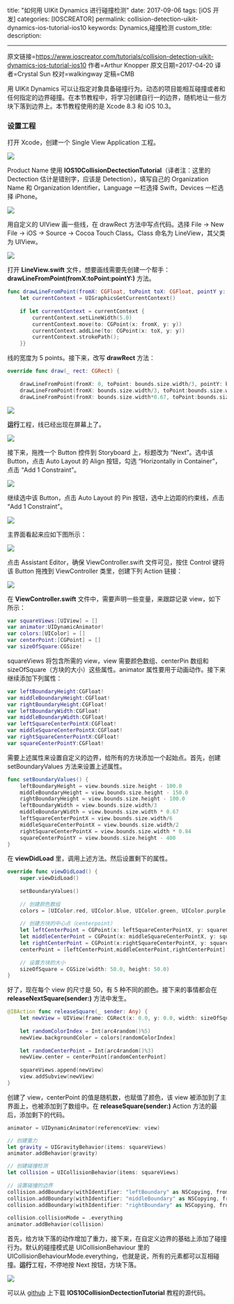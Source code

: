 title: "如何用 UIKit Dynamics 进行碰撞检测"
date: 2017-09-06
tags: [iOS 开发]
categories: [IOSCREATOR]
permalink: collision-detection-uikit-dynamics-ios-tutorial-ios10
keywords: Dynamics,碰撞检测
custom_title: 
description: 

---
原文链接=https://www.ioscreator.com/tutorials/collision-detection-uikit-dynamics-ios-tutorial-ios10
作者=Arthur Knopper
原文日期=2017-04-20
译者=Crystal Sun
校对=walkingway
定稿=CMB

<!--此处开始正文-->

用 UIKit Dynamics 可以让指定对象具备碰撞行为。动态的项目能相互碰撞或者和任何指定的边界碰撞。在本节教程中，将学习创建自行一的边界，随机地让一些方块下落到边界上。本节教程使用的是 Xcode 8.3 和 iOS 10.3。

<!--more-->

### 设置工程

打开 Xcode，创建一个 Single View Application 工程。

![](/img/articles/collision-detection-uikit-dynamics-ios-tutorial-ios10/single-view-xcode-templateformat=1500w1504677793.38)

Product Name 使用 **IOS10CollisionDectectionTutorial**（译者注：这里的 Dectection 估计是错别字，应该是 Detection），填写自己的 Organization Name 和 Organization Identifier，Language 一栏选择 Swift，Devices 一栏选择 iPhone。

![](/img/articles/collision-detection-uikit-dynamics-ios-tutorial-ios10/line-view-uiviewformat=1500w1504677799.47)

用自定义的 UIView 画一些线，在 drawRect 方法中写点代码。选择 File -> New File -> iOS -> Source -> Cocoa Touch Class。Class 命名为 LineView，其父类为 UIView。

![](/img/articles/collision-detection-uikit-dynamics-ios-tutorial-ios10/line-view-uiviewformat=1500w1504677799.47)

打开 **LineView.swift** 文件，想要画线需要先创建一个帮手：**drawLineFromPoint(fromX:toPoint:pointY:)** 方法。

```swift
func drawLineFromPoint(fromX: CGFloat, toPoint toX: CGFloat, pointY y: CGFloat) {
    let currentContext = UIGraphicsGetCurrentContext()
        
    if let currentContext = currentContext {
        currentContext.setLineWidth(5.0)
        currentContext.move(to: CGPoint(x: fromX, y: y))
        currentContext.addLine(to: CGPoint(x: toX, y: y))
        currentContext.strokePath();
    }}
```

线的宽度为 5 points。接下来，改写 **drawRect** 方法：

```swift
override func draw(_ rect: CGRect) {
        
    drawLineFromPoint(fromX: 0, toPoint: bounds.size.width/3, pointY: bounds.size.height - 100.0)
    drawLineFromPoint(fromX: bounds.size.width/3, toPoint:bounds.size.width*0.67, pointY:bounds.size.height - 150.0)
    drawLineFromPoint(fromX: bounds.size.width*0.67, toPoint:bounds.size.width, pointY:bounds.size.height - 100.0)}
```

![](/img/articles/collision-detection-uikit-dynamics-ios-tutorial-ios10/custom-class-identity-inspectorformat=500w1504677802.86)

**运行**工程，线已经出现在屏幕上了。

![](/img/articles/collision-detection-uikit-dynamics-ios-tutorial-ios10/format=750w1504677808.44)

接下来，拖拽一个 Button 控件到 Storyboard 上，标题改为 “Next”。选中该 Button，点击 Auto Layout 的 Align 按钮，勾选 “Horizontally in Container”，点击 “Add 1 Constraint”。

![](/img/articles/collision-detection-uikit-dynamics-ios-tutorial-ios10/auto-layout-horizontally-in-containerformat=750w1504677809.87)

继续选中该 Button，点击 Auto Layout 的 Pin 按钮，选中上边距的约束线，点击 “Add 1 Constraint”。

![](/img/articles/collision-detection-uikit-dynamics-ios-tutorial-ios10/button-pin-to-topformat=750w1504677818.01)

主界面看起来应如下图所示：

![](/img/articles/collision-detection-uikit-dynamics-ios-tutorial-ios10/collision-detection-storyboardformat=750w1504677819.34)

点击 Assistant Editor，确保 ViewController.swift 文件可见，按住 Control 键将该 Button 拖拽到 ViewController 类里，创建下列 Action 链接：

![](/img/articles/collision-detection-uikit-dynamics-ios-tutorial-ios10/release%3Dsquare-actionformat=750w1504677820.03)

在 **ViewController.swift** 文件中，需要声明一些变量，来跟踪记录 view，如下所示：

```swift
var squareViews:[UIView] = []
var animator:UIDynamicAnimator!
var colors:[UIColor] = []
var centerPoint:[CGPoint] = []
var sizeOfSquare:CGSize!
```

squareViews 将包含所需的 view，view 需要颜色数组、centerPin 数组和 sizeOfSquare（方块的大小）这些属性。animator 属性要用于动画动作。接下来继续添加下列属性：

```swift
var leftBoundaryHeight:CGFloat!
var middleBoundaryHeight:CGFloat!
var rightBoundaryHeight:CGFloat!
var leftBoundaryWidth:CGFloat!
var middleBoundaryWidth:CGFloat!
var leftSquareCenterPointX:CGFloat!
var middleSquareCenterPointX:CGFloat!
var rightSquareCenterPointX:CGFloat!
var squareCenterPointY:CGFloat!
```

需要上述属性来设置自定义的边界，给所有的方块添加一个起始点。首先，创建 setBoundaryValues 方法来设置上述属性。

```swift
func setBoundaryValues() {
    leftBoundaryHeight = view.bounds.size.height - 100.0
    middleBoundaryHeight = view.bounds.size.height - 150.0
    rightBoundaryHeight = view.bounds.size.height - 100.0
    leftBoundaryWidth = view.bounds.size.width/3
    middleBoundaryWidth = view.bounds.size.width * 0.67
    leftSquareCenterPointX = view.bounds.size.width/6
    middleSquareCenterPointX = view.bounds.size.width/2
    rightSquareCenterPointX = view.bounds.size.width * 0.84
    squareCenterPointY = view.bounds.size.height - 400
}
```

在 **viewDidLoad** 里，调用上述方法。然后设置剩下的属性。

```swift
override func viewDidLoad() {
    super.viewDidLoad()
        
    setBoundaryValues()
            
    // 创建颜色数组
    colors = [UIColor.red, UIColor.blue, UIColor.green, UIColor.purple, UIColor.gray]
            
    // 创建方块的中心点（centerpoint）
    let leftCenterPoint = CGPoint(x: leftSquareCenterPointX, y: squareCenterPointY)
    let middleCenterPoint = CGPoint(x: middleSquareCenterPointX, y: squareCenterPointY)
    let rightCenterPoint = CGPoint(x:rightSquareCenterPointX, y: squareCenterPointY)
    centerPoint = [leftCenterPoint,middleCenterPoint,rightCenterPoint]
            
    // 设置方块的大小
    sizeOfSquare = CGSize(width: 50.0, height: 50.0) 
}
```

好了，现在每个 view 的尺寸是 50，有 5 种不同的颜色。接下来的事情都会在 **releaseNextSquare(sender:)** 方法中发生。

```swift
@IBAction func releaseSquare(_ sender: Any) {
    let newView = UIView(frame: CGRect(x: 0.0, y: 0.0, width: sizeOfSquare.width, height: sizeOfSquare.height))
        
    let randomColorIndex = Int(arc4random()%5)
    newView.backgroundColor = colors[randomColorIndex]
        
    let randomCenterPoint = Int(arc4random()%3)
    newView.center = centerPoint[randomCenterPoint]
        
    squareViews.append(newView)
    view.addSubview(newView)
}
```

创建了 view，centerPoint 的值是随机数，也赋值了颜色，该 view 被添加到了主界面上，也被添加到了数组中。在 **releaseSquare(sender:)** Action 方法的最后，添加剩下的代码。

```swift
animator = UIDynamicAnimator(referenceView: view)

// 创建重力
let gravity = UIGravityBehavior(items: squareViews)
animator.addBehavior(gravity)

// 创建碰撞检测
let collision = UICollisionBehavior(items: squareViews)
        
// 设置碰撞的边界
collision.addBoundary(withIdentifier: "leftBoundary" as NSCopying, from: CGPoint(x: 0.0,y: leftBoundaryHeight), to: CGPoint(x: leftBoundaryWidth, y: leftBoundaryHeight))
collision.addBoundary(withIdentifier: "middleBoundary" as NSCopying, from: CGPoint(x: view.bounds.size.width/3,y: middleBoundaryHeight), to: CGPoint(x: middleBoundaryWidth, y: middleBoundaryHeight))
collision.addBoundary(withIdentifier: "rightBoundary" as NSCopying, from: CGPoint(x: middleBoundaryWidth,y: rightBoundaryHeight), to: CGPoint(x: view.bounds.size.width, y: rightBoundaryHeight))
        
collision.collisionMode = .everything
animator.addBehavior(collision)
```

首先，给方块下落的动作增加了重力，接下来，在自定义边界的基础上添加了碰撞行为。默认的碰撞模式是 UICollisionBehaviour 里的 UICollisionBehaviourMode.everything，也就是说，所有的元素都可以互相碰撞。**运行**工程，不停地按 Next 按钮，方块下落。

![](/img/articles/collision-detection-uikit-dynamics-ios-tutorial-ios10/collision-detection-simulatorformat=750w1504677820.83)

可以从 [github](https://github.com/ioscreator/ioscreator) 上下载 **IOS10CollisionDectectionTutorial** 教程的源代码。